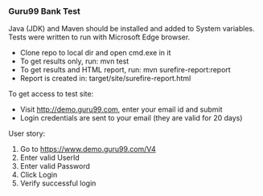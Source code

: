 ### Guru99 Bank Test

Java (JDK) and Maven should be installed and added to System variables.  
Tests were written to run with Microsoft Edge browser.

- Clone repo to local dir and open cmd.exe in it
- To get results only, run: mvn test
- To get results and HTML report, run: mvn surefire-report:report
- Report is created in: target/site/surefire-report.html


To get access to test site:

* Visit http://demo.guru99.com, enter your email id and submit
* Login credentials are sent to your email (they are valid for 20 days)

User story:

1. Go to https://www.demo.guru99.com/V4
2. Enter valid UserId
3. Enter valid Password
4. Click Login
5. Verify successful login